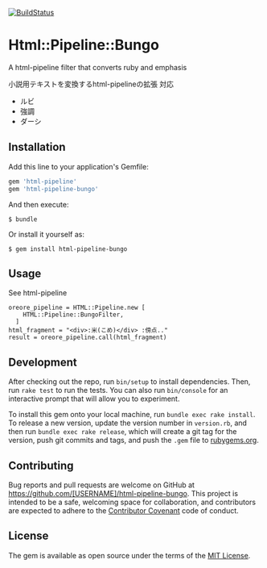 [![BuildStatus](https://travis-ci.org/tetuyoko/html-pipeline-bungo.svg?branch=master)](https://travis-ci.org/tetuyoko/html-pipeline-bungo)

# Html::Pipeline::Bungo

A html-pipeline filter that converts ruby and emphasis

小説用テキストを変換するhtml-pipelineの拡張
対応
 * ルビ
 * 強調
 * ダーシ


## Installation

Add this line to your application's Gemfile:

```ruby
gem 'html-pipeline'
gem 'html-pipeline-bungo'
```

And then execute:

    $ bundle

Or install it yourself as:

    $ gem install html-pipeline-bungo

## Usage

See html-pipeline

~~~
oreore_pipeline = HTML::Pipeline.new [
    HTML::Pipeline::BungoFilter,
  ]
html_fragment = "<div>:米(こめ)</div> :傍点.."
result = oreore_pipeline.call(html_fragment)
~~~

## Development

After checking out the repo, run `bin/setup` to install dependencies. Then, run `rake test` to run the tests. You can also run `bin/console` for an interactive prompt that will allow you to experiment.

To install this gem onto your local machine, run `bundle exec rake install`. To release a new version, update the version number in `version.rb`, and then run `bundle exec rake release`, which will create a git tag for the version, push git commits and tags, and push the `.gem` file to [rubygems.org](https://rubygems.org).

## Contributing

Bug reports and pull requests are welcome on GitHub at https://github.com/[USERNAME]/html-pipeline-bungo. This project is intended to be a safe, welcoming space for collaboration, and contributors are expected to adhere to the [Contributor Covenant](http://contributor-covenant.org) code of conduct.


## License

The gem is available as open source under the terms of the [MIT License](http://opensource.org/licenses/MIT).

